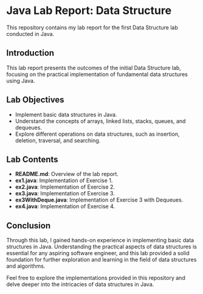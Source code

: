 # Java Lab Report: Data Structure

This repository contains my lab report for the first Data Structure lab conducted in Java.

## Introduction

This lab report presents the outcomes of the initial Data Structure lab, focusing on the practical implementation of fundamental data structures using Java.

## Lab Objectives

- Implement basic data structures in Java.
- Understand the concepts of arrays, linked lists, stacks, queues, and dequeues.
- Explore different operations on data structures, such as insertion, deletion, traversal, and searching.

## Lab Contents

- **README.md**: Overview of the lab report.
- **ex1.java**: Implementation of Exercise 1.
- **ex2.java**: Implementation of Exercise 2.
- **ex3.java**: Implementation of Exercise 3.
- **ex3WithDeque.java**: Implementation of Exercise 3 with Dequeues.
- **ex4.java**: Implementation of Exercise 4.

## Conclusion

Through this lab, I gained hands-on experience in implementing basic data structures in Java. Understanding the practical aspects of data structures is essential for any aspiring software engineer, and this lab provided a solid foundation for further exploration and learning in the field of data structures and algorithms.

Feel free to explore the implementations provided in this repository and delve deeper into the intricacies of data structures in Java.
